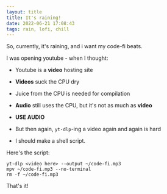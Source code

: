```yaml
---
layout: title
title: It's raining!
date: 2022-06-21 17:08:43
tags: rain, lofi, chill
---
```


So, currently, it's raining, and i want my code-fi beats.

I was opening youtube - when I thought:

* Youtube is a **video** hosting site

* **Videos** suck the CPU dry

* Juice from the CPU is needed for compilation

* **Audio** still uses the CPU, but it's not as much as **video**

* **USE AUDIO**

* But then again, `yt-dlp`-ing a video again and again is hard

* I should make a shell script.

Here's the script:

```shellsession
yt-dlp <video here> --output ~/code-fi.mp3
mpv ~/code-fi.mp3 --no-terminal
rm -f ~/code-fi.mp3
```

That's it!
